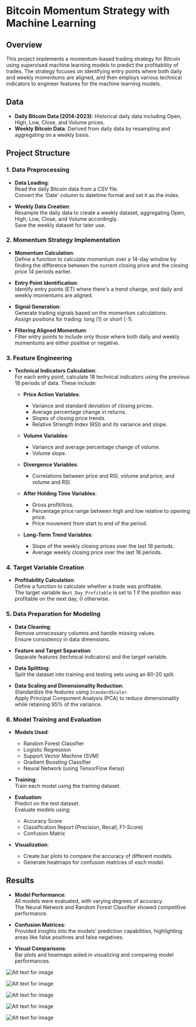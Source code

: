 
# Bitcoin Momentum Strategy with Machine Learning

## Overview
This project implements a momentum-based trading strategy for Bitcoin using supervised machine learning models to predict the profitability of trades. The strategy focuses on identifying entry points where both daily and weekly momentums are aligned, and then employs various technical indicators to engineer features for the machine learning models.

## Data
- **Daily Bitcoin Data (2014-2023)**: Historical daily data including Open, High, Low, Close, and Volume prices.
- **Weekly Bitcoin Data**: Derived from daily data by resampling and aggregating on a weekly basis.

## Project Structure

### 1. Data Preprocessing
- **Data Loading**:  
  Read the daily Bitcoin data from a CSV file.  
  Convert the 'Date' column to datetime format and set it as the index.

- **Weekly Data Creation**:  
  Resample the daily data to create a weekly dataset, aggregating Open, High, Low, Close, and Volume accordingly.  
  Save the weekly dataset for later use.

### 2. Momentum Strategy Implementation

- **Momentum Calculation**:  
  Define a function to calculate momentum over a 14-day window by finding the difference between the current closing price and the closing price 14 periods earlier.

- **Entry Point Identification**:  
  Identify entry points (ET) where there's a trend change, and daily and weekly momentums are aligned.

- **Signal Generation**:  
  Generate trading signals based on the momentum calculations.  
  Assign positions for trading: long (1) or short (-1).

- **Filtering Aligned Momentum**:  
  Filter entry points to include only those where both daily and weekly momentums are either positive or negative.

### 3. Feature Engineering
- **Technical Indicators Calculation**:  
  For each entry point, calculate 18 technical indicators using the previous 18 periods of data. These include:

  - **Price Action Variables**:  
    - Variance and standard deviation of closing prices.  
    - Average percentage change in returns.  
    - Slopes of closing price trends.  
    - Relative Strength Index (RSI) and its variance and slope.

  - **Volume Variables**:  
    - Variance and average percentage change of volume.  
    - Volume slope.

  - **Divergence Variables**:  
    - Correlations between price and RSI, volume and price, and volume and RSI.

  - **After Holding Time Variables**:  
    - Gross profit/loss.  
    - Percentage price range between high and low relative to opening price.  
    - Price movement from start to end of the period.

  - **Long-Term Trend Variables**:  
    - Slope of the weekly closing prices over the last 18 periods.  
    - Average weekly closing price over the last 18 periods.

### 4. Target Variable Creation
- **Profitability Calculation**:  
  Define a function to calculate whether a trade was profitable.  
  The target variable `Next_Day_Profitable` is set to 1 if the position was profitable on the next day, 0 otherwise.

### 5. Data Preparation for Modeling
- **Data Cleaning**:  
  Remove unnecessary columns and handle missing values.  
  Ensure consistency in data dimensions.

- **Feature and Target Separation**:  
  Separate features (technical indicators) and the target variable.

- **Data Splitting**:  
  Split the dataset into training and testing sets using an 80-20 split.

- **Data Scaling and Dimensionality Reduction**:  
  Standardize the features using `StandardScaler`.  
  Apply Principal Component Analysis (PCA) to reduce dimensionality while retaining 95% of the variance.

### 6. Model Training and Evaluation
- **Models Used**:  
  - Random Forest Classifier  
  - Logistic Regression  
  - Support Vector Machine (SVM)  
  - Gradient Boosting Classifier  
  - Neural Network (using TensorFlow Keras)

- **Training**:  
  Train each model using the training dataset.

- **Evaluation**:  
  Predict on the test dataset.  
  Evaluate models using:  
  - Accuracy Score  
  - Classification Report (Precision, Recall, F1-Score)  
  - Confusion Matrix

- **Visualization**:  
  - Create bar plots to compare the accuracy of different models.  
  - Generate heatmaps for confusion matrices of each model.

## Results
- **Model Performance**:  
  All models were evaluated, with varying degrees of accuracy.  
  The Neural Network and Random Forest Classifier showed competitive performance.

- **Confusion Matrices**:  
  Provided insights into the models' prediction capabilities, highlighting areas like false positives and false negatives.

- **Visual Comparisons**:  
  Bar plots and heatmaps aided in visualizing and comparing model performances.

![Alt text for image](https://github.com/b8niiii/Comparative-Analysis-of-Machine-Learning-Methods-for-Trading/commit/b3f68bdfbb2fcc5c242efcb1482e1f15b066f040#diff-713841866babbf5fc08b5a2e5add8fff4882c83c34330d6bd256d05a89987fb1)

![Alt text for image](https://github.com/b8niiii/Comparative-Analysis-of-Machine-Learning-Methods-for-Trading/commit/b3f68bdfbb2fcc5c242efcb1482e1f15b066f040#diff-c629cab4717020650e27083124aa9a480c8124c7bf1abcbafc5614b6ae8cde53)

![Alt text for image](https://github.com/b8niiii/Comparative-Analysis-of-Machine-Learning-Methods-for-Trading/commit/b3f68bdfbb2fcc5c242efcb1482e1f15b066f040#diff-de22581b083c510c505b23d0c4dcaab23479fac15b195b492c56a46ef63739e4)

![Alt text for image](https://github.com/b8niiii/Comparative-Analysis-of-Machine-Learning-Methods-for-Trading/commit/b3f68bdfbb2fcc5c242efcb1482e1f15b066f040#diff-6d499b62353ea44ba36db72300e150fa70615ba04dba9dc7430c4049f27b9816)

![Alt text for image](https://github.com/b8niiii/Comparative-Analysis-of-Machine-Learning-Methods-for-Trading/commit/b3f68bdfbb2fcc5c242efcb1482e1f15b066f040#diff-fe2e4e1457580d8cdef7c3c74e62395eac1ff2d63ef3daa120d06ce0c847a621)